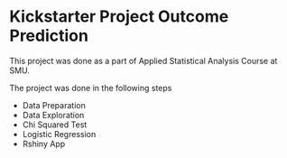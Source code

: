 # Kickstarter Project Outcome Prediction

This project was done as a part of Applied Statistical Analysis Course at SMU.

The project was done in the following steps

* Data Preparation
* Data Exploration
* Chi Squared Test
* Logistic Regression
* Rshiny App


